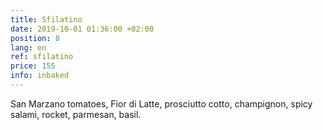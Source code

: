 ```yaml
---
title: Sfilatino
date: 2019-10-01 01:36:00 +02:00
position: 8
lang: en
ref: sfilatino
price: 155
info: inbaked
---
```


San Marzano tomatoes, Fior di Latte, prosciutto cotto, champignon, spicy salami, rocket, parmesan, basil.
